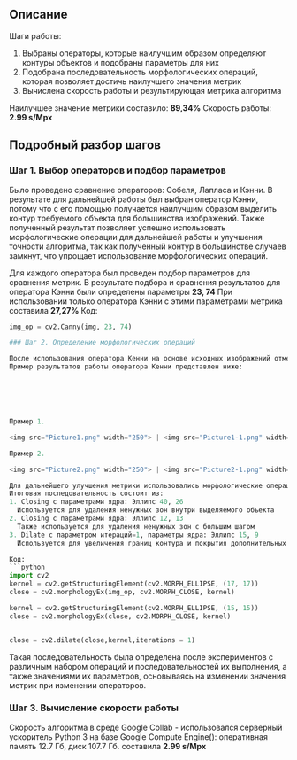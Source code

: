 ## Описание
Шаги работы:
1. Выбраны операторы, которые наилучшим образом определяют контуры объектов и подобраны параметры для них
2. Подобрана последовательность морфологических операций, которая позволяет достичь наилучшего значения метрик
3. Вычислена скорость работы и результирующая метрика алгоритма

Наилучшее значение метрики составило: **89,34%**
Скорость работы: **2.99 s/Mpx**

## Подробный разбор шагов
### Шаг 1. Выбор операторов и подбор параметров

Было проведено сравнение операторов: Собеля, Лапласа и Кэнни.
В результате для дальнейшей работы был выбран оператор Кэнни, потому что с его помощью получается наилучшим образом выделить контур
требуемого объекта для большинства изображений. Также полученный результат позволяет успешно использовать морфологические операции
для дальнейшей работы и улучшения точности алгоритма, так как полученный контур в большинстве случаев замкнут, что
упрощает использование морфологических операций.

Для каждого оператора был проведен подбор параметров для сравнения метрик.
В результате подбора и сравнения результатов для оператора Кэнни были определены параметры **23, 74**
При использовании только оператора Кэнни с этими параметрами метрика составила **27,27%**
Код:
```python
img_op = cv2.Canny(img, 23, 74)

### Шаг 2. Определение морфологических операций

После использования оператора Кенни на основе исходных изображений отмечались контуры.
Пример результатов работы оператора Кенни представлен ниже:






Пример 1.

<img src="Picture1.png" width="250"> | <img src="Picture1-1.png" width="250">

Пример 2.

<img src="Picture2.png" width="250"> | <img src="Picture2-1.png" width="250">

Для дальнейшего улучшения метрики использовались морфологические операции
Итоговая последовательность состоит из:
1. Closing с параметрами ядра: Эллипс 40, 26
  Используется для удаления ненужных зон внутри выделяемого объекта
2. Closing с параметрами ядра: Эллипс 12, 13
  Также используется для удаления ненужных зон с большим шагом
3. Dilate с параметром итераций=1, параметры ядра: Эллипс 15, 9
  Используется для увеличения границ контура и покрытия дополнительных возможных участков выделяемого объекта

Код:
```python
import cv2
kernel = cv2.getStructuringElement(cv2.MORPH_ELLIPSE, (17, 17))
close = cv2.morphologyEx(img_op, cv2.MORPH_CLOSE, kernel)

kernel = cv2.getStructuringElement(cv2.MORPH_ELLIPSE, (15, 15))
close = cv2.morphologyEx(close, cv2.MORPH_CLOSE, kernel)


close = cv2.dilate(close,kernel,iterations = 1)
```

Такая последовательность была определена после экспериментов с различным набором операций и последовательностей их выполнения, а также значениями их параметров,
основываясь на изменении значения метрик при изменении операторов.

### Шаг 3. Вычисление скорости работы

Скорость алгоритма в среде Google Collab - использовался серверный ускоритель Python 3 на базе Google Compute Engine(): оперативная память 12.7 Гб, диск 107.7 Гб. 
составила **2.99 s/Mpx**
